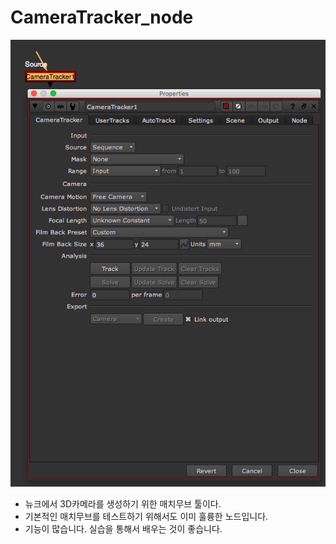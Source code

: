 # CameraTracker\_node

![](../../.gitbook/assets/cameratracker_node.png)

* 뉴크에서 3D카메라를 생성하기 위한 매치무브 툴이다.
* 기본적인 매치무브를 테스트하기 위해서도 이미 훌륭한 노드입니다.
* 기능이 많습니다. 실습을 통해서 배우는 것이 좋습니다.

